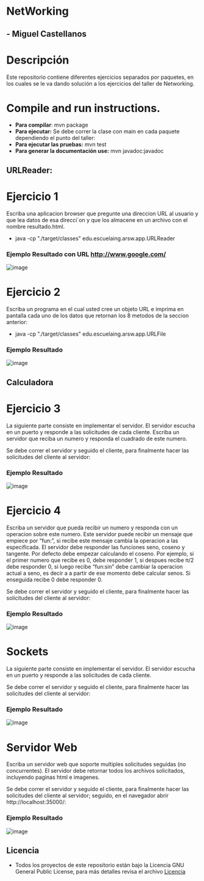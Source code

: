 # NetWorking
## - Miguel Castellanos

# Descripción
Este repositorio contiene diferentes ejercicios separados por paquetes, en los cuales se le va dando solución a los ejercicios del taller de Networking.

# Compile and run instructions.

- **Para compilar**: mvn package
- **Para ejecutar:** Se debe correr la clase con main en cada paquete dependiendo el punto del taller:
- **Para ejecutar las pruebas:** mvn test
- **Para generar la documentación use:** mvn javadoc:javadoc

## URLReader: 

# Ejercicio 1
Escriba una aplicacion browser que pregunte una direccion URL al usuario
y que lea datos de esa direcci´on y que los almacene en un archivo con el nombre
resultado.html.

- java -cp "./target/classes" edu.escuelaing.arsw.app.URLReader

### Ejemplo Resultado con URL http://www.google.com/
![image](https://user-images.githubusercontent.com/44925834/121762117-890e1100-caf9-11eb-8530-5696f0bd5e35.png)

# Ejercicio 2
Escriba un programa en el cual usted cree un objeto URL e imprima en
pantalla cada uno de los datos que retornan los 8 metodos de la seccion anterior:

- java -cp "./target/classes" edu.escuelaing.arsw.app.URLFile

### Ejemplo Resultado
![image](https://user-images.githubusercontent.com/44925834/121762237-531d5c80-cafa-11eb-9305-bf19a1088b88.png)


## Calculadora

# Ejercicio 3
La siguiente parte consiste en implementar el servidor. El servidor escucha
en un puerto y responde a las solicitudes de cada cliente. Escriba un servidor que reciba un numero y responda el cuadrado de este
numero.

Se debe correr el servidor y seguido el cliente, para finalmente hacer las solicitudes del cliente al servidor:

### Ejemplo Resultado
![image](https://user-images.githubusercontent.com/44925834/121762593-777a3880-cafc-11eb-970d-7fc1bd2174a2.png)

# Ejercicio 4
Escriba un servidor que pueda recibir un numero y responda con un operacion sobre este numero. Este servidor puede recibir un mensaje que empiece por
“fun:”, si recibe este mensaje cambia la operacion a las especificada. El servidor
debe responder las funciones seno, coseno y tangente. Por defecto debe empezar
calculando el coseno. Por ejemplo, si el primer numero que recibe es 0, debe
responder 1, si despues recibe π/2 debe responder 0, si luego recibe “fun:sin”
debe cambiar la operacion actual a seno, es decir a a partir de ese momento
debe calcular senos. Si enseguida recibe 0 debe responder 0.

Se debe correr el servidor y seguido el cliente, para finalmente hacer las solicitudes del cliente al servidor:

### Ejemplo Resultado
![image](https://user-images.githubusercontent.com/44925834/121762477-c83d6180-cafb-11eb-9a3e-7e1891dc86f9.png)

# Sockets
La siguiente parte consiste en implementar el servidor. El servidor escucha
en un puerto y responde a las solicitudes de cada cliente.

Se debe correr el servidor y seguido el cliente, para finalmente hacer las solicitudes del cliente al servidor:

### Ejemplo Resultado
![image](https://user-images.githubusercontent.com/44925834/121762627-c627d280-cafc-11eb-9600-1b46ffb28e7b.png)


# Servidor Web
Escriba un servidor web que soporte multiples solicitudes seguidas (no concurrentes). El servidor debe retornar todos los archivos solicitados, incluyendo
paginas html e imagenes.

Se debe correr el servidor y seguido el cliente, para finalmente hacer las solicitudes del cliente al servidor; seguido, en el navegador abrir http://localhost:35000/:

### Ejemplo Resultado
![image](https://user-images.githubusercontent.com/44925834/121762661-071fe700-cafd-11eb-80f3-760968f9464c.png)

## Licencia
- Todos los proyectos de este repositorio están bajo la Licencia GNU General Public License, para más detalles revisa el archivo [Licencia](https://github.com/macastellanossalamanca/ARSW-Labs/blob/main/License.txt)

